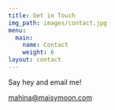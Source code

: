 ```yaml
---
title: Get in Touch
img_path: images/contact.jpg
menu:
  main:
    name: Contact
    weight: 6
layout: contact
---
```

Say hey and email me!

mahina@maisymoon.com